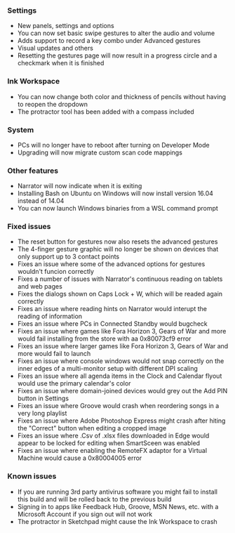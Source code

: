### Settings
- New panels, settings and options
 - You can now set basic swipe gestures to alter the audio and volume
 - Adds support to record a key combo under Advanced gestures
- Visual updates and others
 - Resetting the gestures page will now result in a progress circle and a checkmark when it is finished

### Ink Workspace
- You can now change both color and thickness of pencils without having to reopen the dropdown
- The protractor tool has been added with a compass included

### System
- PCs will no longer have to reboot after turning on Developer Mode
- Upgrading will now migrate custom scan code mappings

### Other features
- Narrator will now indicate when it is exiting
- Installing Bash on Ubuntu on Windows will now install version 16.04 instead of 14.04
- You can now launch Windows binaries from a WSL command prompt

### Fixed issues
- The reset button for gestures now also resets the advanced gestures
- The 4-finger gesture graphic will no longer be shown on devices that only support up to 3 contact points
- Fixes an issue where some of the advanced options for gestures wouldn't funcion correctly
- Fixes a number of issues with Narrator's continuous reading on tablets and web pages
- Fixes the dialogs shown on Caps Lock + W, which will be readed again correctly
- Fixes an issue where reading hints on Narrator would interupt the reading of information
- Fixes an issue where PCs in Connected Standby would bugcheck
- Fixes an issue where games like Fora Horizon 3, Gears of War and more would fail installing from the store with aa 0x80073cf9 error
- Fixes an issue where larger games like Fora Horizon 3, Gears of War and more would fail to launch
- Fixes an issue where console windows would not snap correctly on the inner edges of a multi-monitor setup with different DPI scaling
- Fixes an issue where all agenda items in the Clock and Calendar flyout would use the primary calendar's color
- Fixes an issue where domain-joined devices would grey out the Add PIN button in Settings
- Fixes an issue where Groove would crash when reordering songs in a very long playlist
- Fixes an issue where Adobe Photoshop Express might crash after hiting the "Correct" button when editing a cropped image
- Fixes an issue where .Csv of .xlsx files downloaded in Edge would appear to be locked for editing when SmartSceen was enabled
- Fixes an issue where enabling the RemoteFX adaptor for a Virtual Machine would cause a 0x80004005 error

### Known issues
- If you are running 3rd party antivirus software you might fail to install this build and will be rolled back to the previous build
- Signing in to apps like Feedback Hub, Groove, MSN News, etc. with a Microsoft Account if you sign out will not work
- The protractor in Sketchpad might cause the Ink Workspace to crash